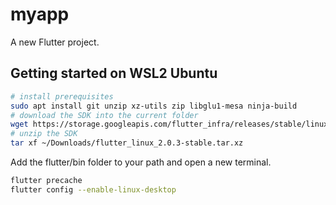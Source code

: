 # myapp

A new Flutter project.

## Getting started on WSL2 Ubuntu

```sh
# install prerequisites
sudo apt install git unzip xz-utils zip libglu1-mesa ninja-build
# download the SDK into the current folder
wget https://storage.googleapis.com/flutter_infra/releases/stable/linux/flutter_linux_2.0.3-stable.tar.xz
# unzip the SDK
tar xf ~/Downloads/flutter_linux_2.0.3-stable.tar.xz
```

Add the flutter/bin folder to your path and open a new terminal.

```sh
flutter precache 
flutter config --enable-linux-desktop
```

